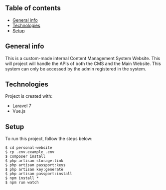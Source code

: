## Table of contents
* [General info](#general-info)
* [Technologies](#technologies)
* [Setup](#setup)

## General info
This is a custom-made internal Content Management System Website. This will project will handle the APIs of both the CMS and the Main Website. This system can only be accessed by the admin registered in the system. 
	
## Technologies
Project is created with:
* Laravel 7
* Vue.js
	
## Setup
To run this project, follow the steps below:

```
$ cd personal-website
$ cp .env.example .env
$ composer install 
$ php artisan storage:link
$ php artisan passport:keys
$ php artisan key:generate
$ php artisan passport:install
$ npm install *
$ npm run watch
```
